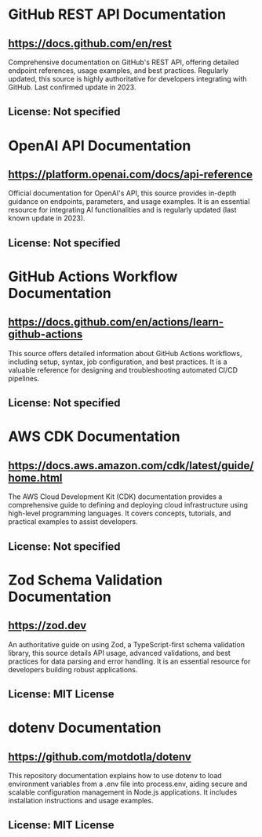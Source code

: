 # GitHub REST API Documentation
## https://docs.github.com/en/rest
Comprehensive documentation on GitHub's REST API, offering detailed endpoint references, usage examples, and best practices. Regularly updated, this source is highly authoritative for developers integrating with GitHub. Last confirmed update in 2023.
## License: Not specified

# OpenAI API Documentation
## https://platform.openai.com/docs/api-reference
Official documentation for OpenAI's API, this source provides in-depth guidance on endpoints, parameters, and usage examples. It is an essential resource for integrating AI functionalities and is regularly updated (last known update in 2023).
## License: Not specified

# GitHub Actions Workflow Documentation
## https://docs.github.com/en/actions/learn-github-actions
This source offers detailed information about GitHub Actions workflows, including setup, syntax, job configuration, and best practices. It is a valuable reference for designing and troubleshooting automated CI/CD pipelines.
## License: Not specified

# AWS CDK Documentation
## https://docs.aws.amazon.com/cdk/latest/guide/home.html
The AWS Cloud Development Kit (CDK) documentation provides a comprehensive guide to defining and deploying cloud infrastructure using high-level programming languages. It covers concepts, tutorials, and practical examples to assist developers.
## License: Not specified

# Zod Schema Validation Documentation
## https://zod.dev
An authoritative guide on using Zod, a TypeScript-first schema validation library, this source details API usage, advanced validations, and best practices for data parsing and error handling. It is an essential resource for developers building robust applications.
## License: MIT License

# dotenv Documentation
## https://github.com/motdotla/dotenv
This repository documentation explains how to use dotenv to load environment variables from a .env file into process.env, aiding secure and scalable configuration management in Node.js applications. It includes installation instructions and usage examples.
## License: MIT License